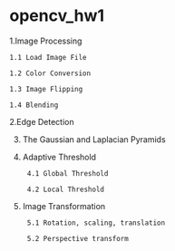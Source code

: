 # opencv_hw1

1.Image Processing

    1.1 Load Image File
  
    1.2 Color Conversion
  
    1.3 Image Flipping
  
    1.4 Blending

2.Edge Detection


3. The Gaussian and Laplacian Pyramids


4. Adaptive Threshold

        4.1 Global Threshold 
     
        4.2 Local Threshold
     
     
5. Image Transformation

        5.1 Rotation, scaling, translation
   
        5.2 Perspective transform 
   
